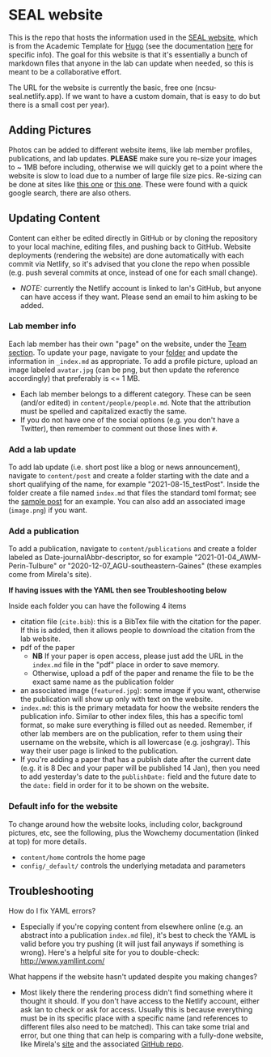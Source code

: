 # SEAL website
This is the repo that hosts the information used in the [SEAL website](https://ncsu-seal.netlify.app/), which is from the Academic Template for [Hugo](https://github.com/gohugoio/hugo) (see the documentation [here](https://wowchemy.com/docs/) for specific info). The goal for this website is that it's essentially a bunch of markdown files that anyone in the lab can update when needed, so this is meant to be a collaborative effort.

The URL for the website is currently the basic, free one (ncsu-seal.netlify.app). If we want to have a custom domain, that is easy to do but there is a small cost per year).

## Adding Pictures
Photos can be added to different website items, like lab member profiles, publications, and lab updates. **PLEASE** make sure you re-size your images to ~ 1MB before including, otherwise we will quickly get to a point where the website is slow to load due to a number of large file size pics. Re-sizing can be done at sites like [this one](https://resizeimage.net/) or [this one](http://www.simpleimageresizer.com/). These were found with a quick google search, there are also others.

## Updating Content
Content can either be edited directly in GitHub or by cloning the repository to your local machine, editing files, and pushing back to GitHub. Website deployments (rendering the website) are done automatically with each commit via Netlify, so it's advised that you clone the repo when possible (e.g. push several commits at once, instead of one for each small change). 
- *NOTE:* currently the Netlify account is linked to Ian's GitHub, but anyone can have access if they want. Please send an email to him asking to be added.

### Lab member info
Each lab member has their own "page" on the website, under the [Team section](https://ncsu-seal.netlify.app/people/). To update your page, navigate to your [folder](https://github.com/ncsuSEAL/sealWebsite/tree/master/content/authors) and update the information in `_index.md` as appropriate. To add a profile picture, upload an image labeled `avatar.jpg` (can be png, but then update the reference accordingly) that preferably is <= 1 MB.
- Each lab member belongs to a different category. These can be seen (and/or edited) in `content/people/people.md`. Note that the attribution must be spelled and capitalized exactly the same.
- If you do not have one of the social options (e.g. you don't have a Twitter), then remember to comment out those lines with `#`.

### Add a lab update
To add lab update (i.e. short post like a blog or news announcement), navigate to `content/post` and create a folder starting with the date and a short qualifying of the name, for example "2021-08-15_testPost". Inside the folder create a file named `index.md` that files the standard toml format; see the [sample post](https://github.com/ncsuSEAL/sealWebsite/tree/master/content/post/2021-08-26_introJennaOwen) for an example. You can also add an associated image (`image.png`) if you want.

### Add a publication
To add a publication, navigate to `content/publications` and create a folder labeled as Date-journalAbbr-descriptor, so for example "2021-01-04_AWM-Perin-Tulbure" or "2020-12-07_AGU-southeastern-Gaines" (these examples come from Mirela's site). 

**If having issues with the YAML then see Troubleshooting below**

Inside each folder you can have the following 4 items
- citation file (`cite.bib`): this is a BibTex file with the citation for the paper. If this is added, then it allows people to download the citation from the lab website.
- pdf of the paper
  - **NB** If your paper is open access, please just add the URL in the `index.md` file in the "pdf" place in order to save memory.
  - Otherwise, upload a pdf of the paper and rename the file to be the exact same name as the publication folder
- an associated image (`featured.jpg`): some image if you want, otherwise the publication will show up only with text on the website.
- `index.md`: this is the primary metadata for hoow the website renders the publication info. Similar to other index files, this has a specific toml format, so make sure everything is filled out as needed. Remember, if other lab members are on the publication, refer to them using their username on the website, which is all lowercase (e.g. joshgray). This way their user page is linked to the publication.
- If you're adding a paper that has a publish date after the current date (e.g. it is 8 Dec and your paper will be published 14 Jan), then you need to add yesterday's date to the `publishDate:` field and the future date to the `date:` field in order for it to be shown on the website.

### Default info for the website
To change around how the website looks, including color, background pictures, etc, see the following, plus the Wowchemy documentation (linked at top) for more details.
- `content/home` controls the home page
- `config/_default/` controls the underlying metadata and parameters

## Troubleshooting
How do I fix YAML errors?
- Especially if you're copying content from elsewhere online (e.g. an abstract into a publication `index.md` file), it's best to check the YAML is valid before you try pushing (it will just fail anyways if something is wrong). Here's a helpful site for you to double-check: http://www.yamllint.com/

What happens if the website hasn't updated despite you making changes?
- Most likely there the rendering process didn't find something where it thought it should. If you don't have access to the Netlify account, either ask Ian to check or ask for access. Usually this is because everything must be in its specific place with a specific name (and references to different files also need to be matched). This can take some trial and error, but one thing that can help is comparing with a fully-done website, like Mirela's [site](https://practical-pike-e67a8a.netlify.app/) and the associated [GitHub repo](https://github.com/MirelaGTulbure/gaec-lab).
